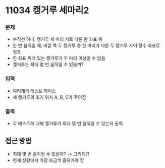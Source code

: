 11034 캥거루 세마리2
=============
### 문제
* 수직선 하나, 캥거루 세 마리 서로 다른 한 좌표 위
* 한 번 움직일 때, 바깥 쪽 두 캥거루 중 한 마리가 다른 두 캥거루 사이 정수 좌표로 점프
* 한 좌표 위에 있는 캥거루가 두 마리 이상일 수 없음
* 캥거루는 최대 몇 번 움직일 수 있을까?
### 입력
* 여러개의 테스트 케이스
* 세 캥거루의 초기 위치 A, B, C가 주어짐
### 출력
* 각 테스트에 대해 캥거루가 최대 몇 번 움직일 수 있는지 출력

접근 방법
-------------
* 최대 몇 번 움직일 수 있을까? -> 그리디?!
* 현재 상황에서 가장 조금씩 좁혀가야 함
